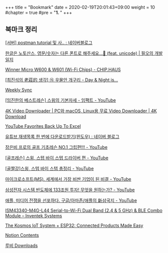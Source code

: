 +++
title = "Bookmark"
date = 2020-02-19T20:01:43+09:00
weight = 10
#chapter = true
#pre = "<b>1. </b>"
+++

## 북마크 정리

[[서버] postman tutorial 및 사.. : 네이버블로그](https://www.notion.so/postman-tutorial-46376d4b5b784221b71d5bc29baa2fa3)

[한글은 노토산스, 영문/숫자는 다른 폰트로 해주세요...👀 (feat. unicode) | 필오의 개발일지](https://www.notion.so/feat-unicode-0eb187e4b5dd440db0f3f9b0249ae8cf)

[Winner Micro W600 & W601 (Wi-Fi Chips) - CHIP.HAUS](https://www.notion.so/Winner-Micro-W600-W601-Wi-Fi-Chips-CHIP-HAUS-214dc9ff2b7a410ca82d2d6be273c914)

[[최진석의 老莊的 생각] ⑮ 우물안 개구리 - Day & Night is...](https://www.notion.so/Day-Night-is-926ec3c765f64b03a9b445f90a1606d8)

[Weekly Sync](https://www.notion.so/Weekly-Sync-9f261266c1324ed4b4a7a1b130e1fde2)

[](https://www.notion.so/5df3fabc31e14dfb9909046c90f5bbc4)

[[임진한의 베스트레슨] 스윙의 기본자세 - 임팩트 - YouTube](https://www.notion.so/YouTube-75aa69f5f2db40819e7fffee14b8b65b)

[4K Video Downloader | PС와 macOS, Linux용 무료 Video Downloader | 4K Download](https://www.notion.so/4K-Video-Downloader-P-macOS-Linux-Video-Downloader-4K-Download-abfe84a2c0fc4159b56a20caf38f54d9)

[YouTube Favorites Back Up To Excel](https://www.notion.so/YouTube-Favorites-Back-Up-To-Excel-a8fa9e1d950b45258a4bd410d0d8c2bf)

[유튜브 재생목록 한 번에 다운로드받기(윈도우) : 네이버 블로그](https://www.notion.so/3f59cfb5f57e459ca9cfbc5606659424)

[장은비 프로의 골프 기초레슨 NO.1 그립편!!! - YouTube](https://www.notion.so/NO-1-YouTube-bd83c9ee80d642abac6989ec5e0e498e)

[[골프레슨] 스윙, 스텝 바이 스텝 드라이버 편 - YouTube](https://www.notion.so/YouTube-09d58fe99a734a6582cd5b6fc1231d93)

[[골짤강]스윙, 스텝 바이 스텝 총정리 - YouTube](https://www.notion.so/YouTube-f4f6582895c34aea985bd2e104270559)

[마이크로소프트(MS). 세계에서 가장 비싼 기업이 된 비결 - YouTube](https://www.notion.so/MS-YouTube-d4d95c16d3374253b5a3d247c66721d7)

[삼성전자 시스템 반도체에 133조원 투자! 무엇을 원하는가? - YouTube](https://www.notion.so/133-YouTube-5a733bb340e94841ac491efcbdda2cf2)

[애플, 미디어 전쟁을 선포하다. 구글/아마존/애플의 新삼국지 - YouTube](https://www.notion.so/YouTube-be9e7ffb6e844ecdaf2e14bf8540b7a6)

[ISM43340-M4G-L44 Serial-to-Wi-Fi Dual Band (2.4 & 5 GHz) & BLE Combo Module – Inventek Systems](https://www.notion.so/ISM43340-M4G-L44-Serial-to-Wi-Fi-Dual-Band-2-4-5-GHz-BLE-Combo-Module-Inventek-Systems-f42e2599d458436499701f51e88989e5)

[The Kosmos IoT System + ESP32: Connected Products Made Easy](https://www.notion.so/The-Kosmos-IoT-System-ESP32-Connected-Products-Made-Easy-7096a784379e40e0b09e89604a13b7e9)

[Notion Contents](https://www.notion.so/Notion-Contents-86a9ef41e5654fe1ad4c2e88c0c1ca17)

[루비 Downloads](https://www.notion.so/Downloads-ce5c0c7a08224411bedf34cc5b7eae11)
